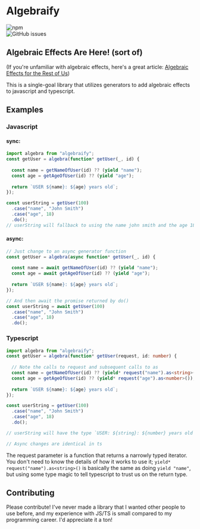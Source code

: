 # Algebraify
![npm](https://img.shields.io/npm/v/algebraify?style=for-the-badge)  
![GitHub issues](https://img.shields.io/github/issues/protowalker/algebraify?style=for-the-badge)

## Algebraic Effects Are Here! (sort of)

(If you're unfamiliar with algebraic effects, here's a great article: [Algebraic Effects for the Rest of Us](https://overreacted.io/algebraic-effects-for-the-rest-of-us/))

This is a single-goal library that utilizes generators to add algebraic effects to javascript and typescript.

## Examples

### Javascript
#### sync:
```js
import algebra from "algebraify";
const getUser = algebra(function* getUser(_, id) {
  
  const name = getNameOfUser(id) ?? (yield "name");
  const age = getAgeOfUser(id) ?? (yield "age");
  
  return `USER ${name}: ${age} years old`;
});

const userString = getUser(100)
  .case("name", "John Smith")
  .case("age", 18)
  .do();
// userString will fallback to using the name john smith and the age 18 if those respective calls fail

```


#### async:
```js
// Just change to an async generator function
const getUser = algebra(async function* getUser(_, id) {
  
  const name = await getNameOfUser(id) ?? (yield "name");
  const age = await getAgeOfUser(id) ?? (yield "age");
  
  return `USER ${name}: ${age} years old`;
});

// And then await the promise returned by do()
const userString = await getUser(100)
  .case("name", "John Smith")
  .case("age", 18)
  .do();
```


### Typescript
```ts
import algebra from "algebraify";
const getUser = algebra(function* getUser(request, id: number) {
  
  // Note the calls to request and subsequent calls to as
  const name = getNameOfUser(id) ?? (yield* request("name").as<string>());
  const age = getAgeOfUser(id) ?? (yield* request("age").as<number>());
  
  return `USER ${name}: ${age} years old`;
});

const userString = getUser(100)
  .case("name", "John Smith")
  .case("age", 18)
  .do();

// userString will have the type `USER: ${string}: ${number} years old`

// Async changes are identical in ts
```

The request parameter is a function that returns a narrowly typed iterator. You don't need to know the details of how it works to use it; `yield* request("name").as<string>()` is basically the same as doing `yield "name"`, but using some type magic to tell typescript to trust us on the return type.


## Contributing
Please contribute! I've never made a library that I wanted other people to use before, and my experience with JS/TS is small compared to my programming career. I'd appreciate it a ton!

